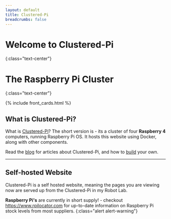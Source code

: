 ```yaml
---
layout: default
title: Clustered-Pi
breadcrumbs: false
---
```


# Welcome to Clustered-Pi
{:class="text-center"}

# The Raspberry Pi Cluster
{:class="text-center"}

{% include front_cards.html %}

## What is Clustered-Pi?
What is [Clustered-Pi](/about/)? The short version is - its a cluster of four **Raspberry 4** computers, running Raspberry Pi OS. It hosts this website using Docker, along with other components.

Read the [blog](/blog/) for articles about Clustered-Pi, and how to [build](/blog/hardware-overview.html) your own.

---

## Self-hosted Website
Clustered-Pi is a self hosted website, meaning the pages you are viewing now are served up from the Clustered-Pi in my Robot Lab. 

**Raspberry Pi's** are currently in short supply! - checkout <https://www.rpilocator.com> for up-to-date information on Raspberry Pi stock levels from most suppliers.
{:class="alert alert-warning"}
